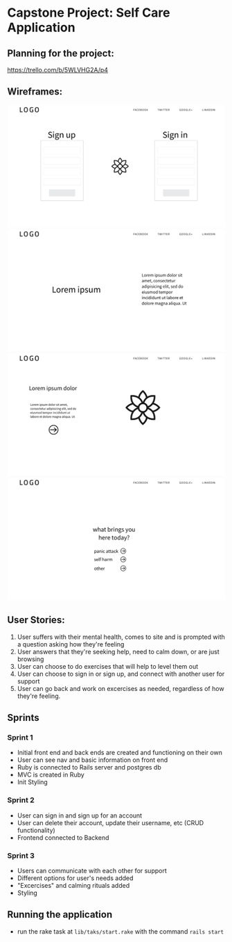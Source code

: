 # Capstone Project: Self Care Application

## Planning for the project:
https://trello.com/b/5WLVHG2A/p4


## Wireframes:
![sign in](client/wireframes/Project_6.png)
![2](client/wireframes/Project_2.png)
![3](client/wireframes/Project_4.png)
![1](client/wireframes/Project.png)



## User Stories:
1. User suffers with their mental health, comes to site and is prompted with a question asking how they're feeling
2. User answers that they're seeking help, need to calm down, or are just browsing
3. User can choose to do exercises that will help to level them out
4. User can choose to sign in or sign up, and connect with another user for support
5. User can go back and work on excercises as needed, regardless of how they're feeling.

## Sprints

### Sprint 1
- Initial front end and back ends are created and functioning on their own
- User can see nav and basic information on front end
- Ruby is connected to Rails server and postgres db
- MVC is created in Ruby
- Init Styling

### Sprint 2
- User can sign in and sign up for an account
- User can delete their account, update their username, etc (CRUD functionality)
- Frontend connected to Backend

### Sprint 3
- Users can communicate with each other for support
- Different options for user's needs added
- "Excercises" and calming rituals added
- Styling

## Running the application
- run the rake task at `lib/taks/start.rake` with the command `rails start`
